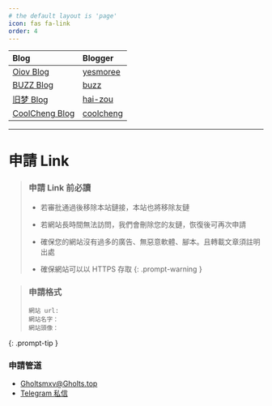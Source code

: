 ```yaml
---
# the default layout is 'page'
icon: fas fa-link
order: 4
---
```


| Blog                                           | Blogger                                  |
| :--------------------------------------------- | :--------------------------------------- |
| [Oiov Blog](https://blog.oiov.dev/)            | [yesmoree](https://twitter.com/yesmoree) |
| [BUZZ Blog](https://blog.buzzchat.top/)        | [buzz](https://github.com/BDTA-zky)      |
| [旧梦 Blog](https://blog.izou.top/)            | [hai-zou](https://github.com/hai-zou)    |
| [CoolCheng Blog](https://www.coolcheng.cn/)    | [coolcheng](https://www.coolcheng.cn/)   |

---

#  申請 Link

>### 申請 Link 前必讀
>
>- 若審批通過後移除本站鏈接，本站也將移除友鏈
>
>- 若網站長時間無法訪問，我們會刪除您的友鏈，恢復後可再次申請
>
>- 確保您的網站沒有過多的廣告、無惡意軟體、腳本。且轉載文章須註明出處
>
>- 確保網站可以以 HTTPS 存取
{: .prompt-warning }

>### 申請格式
>```
>網站 url:
>網站名字：
>網站頭像：
>```
{: .prompt-tip }

### 申請管道

- Gholtsmxv@Gholts.top
- [Telegram 私信](https://t.me/Gholts_bot)

